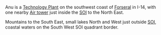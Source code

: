 Anu is a [Technology Plant](../locations/Technology_Plant.md) on the southwest
coast of [Forseral](../locations/Forseral.md) in I-14, with one nearby
[Air tower](../locations/Air_tower.md) just inside the
[SOI](../locations/Sphere_of_Influence.md) to the North East.

Mountains to the South East, small lakes North and West just outside
[SOI](../locations/Sphere_of_Influence.md), coastal waters on the South West SOI
quadrant border.


